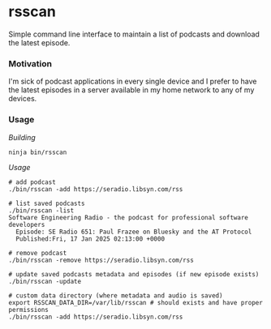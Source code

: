 # rsscan

Simple command line interface to maintain a list of podcasts and download the latest episode.

### Motivation
I'm sick of podcast applications in every single device and I prefer to have the latest episodes in a server available in my home network to any of my devices.

### Usage

*Building*
```
ninja bin/rsscan
```

*Usage*
```
# add podcast
./bin/rsscan -add https://seradio.libsyn.com/rss

# list saved podcasts
./bin/rsscan -list
Software Engineering Radio - the podcast for professional software developers
  Episode: SE Radio 651: Paul Frazee on Bluesky and the AT Protocol
  Published:Fri, 17 Jan 2025 02:13:00 +0000

# remove podcast
./bin/rsscan -remove https://seradio.libsyn.com/rss

# update saved podcasts metadata and episodes (if new episode exists)
./bin/rsscan -update

# custom data directory (where metadata and audio is saved)
export RSSCAN_DATA_DIR=/var/lib/rsscan # should exists and have proper permissions
./bin/rsscan -add https://seradio.libsyn.com/rss

```
